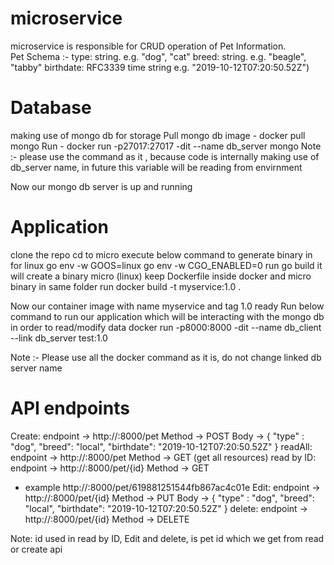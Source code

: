 # microservice
microservice is responsible for CRUD operation of Pet Information.  
Pet Schema :- 
  type: string. e.g. "dog", "cat"
  breed: string. e.g. "beagle", "tabby"
  birthdate: RFC3339 time string e.g. "2019-10-12T07:20:50.52Z")

# Database
making use of mongo db for storage
Pull mongo db image - docker pull mongo
Run - docker run -p27017:27017 -dit --name db_server  mongo
Note :- please use the command as it , because code is internally making use of db_server name, in future this variable will be reading from envirnment

Now our mongo db server is up and running


# Application

clone the repo
cd to micro
execute below command to generate binary in for linux
go env -w GOOS=linux
go env -w CGO_ENABLED=0
run go build
it will create a binary micro (linux)
keep Dockerfile inside docker and micro binary in same folder
run  docker build -t myservice:1.0 .

Now our container image with name myservice and tag 1.0 ready
Run below command to run our application which will be interacting with the mongo db in order to read/modify data
docker run -p8000:8000 -dit --name db_client --link db_server test:1.0

Note :- Please use all the docker command as it is, do not change linked db server name

# API endpoints
Create: endpoint -> http://<hostmachine ip address>:8000/pet Method -> POST Body -> {
  "type" : "dog",
  "breed": "local",
  "birthdate": "2019-10-12T07:20:50.52Z"
}
readAll: endpoint -> http://<hostmachine ip address>:8000/pet Method -> GET  (get all resources)
read by ID: endpoint -> http://<hostmachine ip address>:8000/pet/{id} Method -> GET
- example http://<hostmachine ip address>:8000/pet/619881251544fb867ac4c01e
Edit: endpoint -> http://<hostmachine ip address>:8000/pet/{id} Method -> PUT Body -> {
  "type" : "dog",
  "breed": "local",
  "birthdate": "2019-10-12T07:20:50.52Z"
}
delete: endpoint -> http://<hostmachine ip address>:8000/pet/{id} Method -> DELETE
  
Note: id used in read by ID, Edit and delete, is pet id which we get from read or create api
